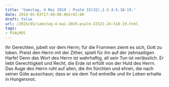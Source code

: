 ```yaml
---
title: 'Samstag, 4 Mai 2019 : Psalm 33(32),1-2.4-5.18-19.'
date: 2019-05-03T17:49:00.001+02:00
draft: false
url: /2019/05/samstag-4-mai-2019-psalm-33321-24-518-19.html
tags: 
- PSALMUS
---
```


Ihr Gerechten, jubelt vor dem Herrn; für die Frommen ziemt es sich, Gott zu loben. Preist den Herrn mit der Zither, spielt für ihn auf der zehnsaitigen Harfe! Denn das Wort des Herrn ist wahrhaftig, all sein Tun ist verlässlich. Er liebt Gerechtigkeit und Recht, die Erde ist erfüllt von der Huld des Herrn. Das Auge des Herrn ruht auf allen, die ihn fürchten und ehren, die nach seiner Güte ausschaun; dass er sie dem Tod entreiße und ihr Leben erhalte in Hungersnot.